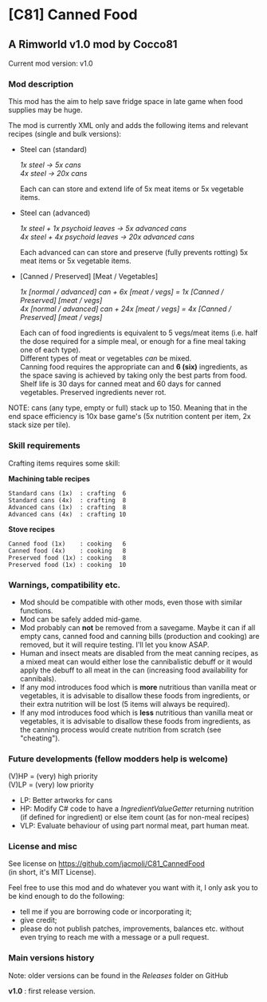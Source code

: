 # [C81] Canned Food
## A Rimworld v1.0 mod by Cocco81

Current mod version: v1.0

### Mod description

This mod has the aim to help save fridge space in late game when food supplies may be huge.

The mod is currently XML only and adds the following items and relevant recipes (single and bulk versions):

- Steel can (standard)

  *1x steel -> 5x  cans*  
  *4x steel -> 20x cans*  
  
  Each can can store and extend life of 5x meat items or 5x vegetable items. 
    
- Steel can (advanced)

  *1x steel + 1x psychoid leaves -> 5x  advanced cans*  
  *4x steel + 4x psychoid leaves -> 20x advanced cans*  
  
  Each advanced can can store and preserve (fully prevents rotting) 5x meat items or 5x vegetable items. 

- [Canned / Preserved] [Meat / Vegetables]

  *1x [normal / advanced] can + 6x  [meat / vegs] = 1x [Canned / Preserved] [meat / vegs]*  
  *4x [normal / advanced] can + 24x [meat / vegs] = 4x [Canned / Preserved] [meat / vegs]*  
  
  Each can of food ingredients is equivalent to 5 vegs/meat items (i.e. half the dose required for a simple meal, or enough for a fine meal taking one of each type).  
  Different types of meat or vegetables *can* be mixed.  
  Canning food requires the appropriate can and **6 (six)** ingredients, as the space saving is achieved by taking only the best parts from food. Shelf life is 30 days for canned meat and 60 days for canned vegetables. Preserved ingredients never rot.

NOTE: cans (any type, empty or full) stack up to 150. Meaning that in the end space efficiency is 10x base game's (5x nutrition content per item, 2x stack size per tile). 
  
### Skill requirements

Crafting items requires some skill:

**Machining table recipes**
```
Standard cans (1x)  : crafting  6
Standard cans (4x)  : crafting  8
Advanced cans (1x)  : crafting  8
Advanced cans (4x)  : crafting 10
```

**Stove recipes**
```
Canned food (1x)    : cooking   6
Canned food (4x)    : cooking   8
Preserved food (1x) : cooking   8
Preserved food (1x) : cooking  10
```

### Warnings, compatibility etc.

- Mod should be compatible with other mods, even those with similar functions.
- Mod can be safely added mid-game.
- Mod probably can **not** be removed from a savegame. Maybe it can if all empty cans, canned food and canning bills (production and cooking) are removed, but it will require testing. I'll let you know ASAP.
- Human and insect meats are disabled from the meat canning recipes, as a mixed meat can would either lose the cannibalistic debuff or it would apply the debuff to all meat in the can (increasing food availability for cannibals).
- If any mod introduces food which is **more** nutritious than vanilla meat or vegetables, it is advisable to disallow these foods from ingredients, or their extra nutrition will be lost (5 items will always be required).
- If any mod introduces food which is **less** nutritious than vanilla meat or vegetables, it is advisable to disallow these foods from ingredients, as the canning process would create nutrition from scratch (see "cheating").

### Future developments (fellow modders help is welcome)

(V)HP = (very) high priority  
(V)LP = (very) low priority

- LP: Better artworks for cans
- HP: Modify C# code to have a *IngredientValueGetter* returning nutrition (if defined for ingredient) or else item count (as for non-meal recipes)
- VLP: Evaluate behaviour of using part normal meat, part human meat.

### License and misc

See license on https://github.com/jacmoli/C81_CannedFood  
(in short, it's MIT License).

Feel free to use this mod and do whatever you want with it, I only ask you to be kind enough to do the following:  
- tell me if you are borrowing code or incorporating it;
- give credit;
- please do not publish patches, improvements, balances etc. without even trying to reach me with a message or a pull request.

### Main versions history

Note: older versions can be found in the *Releases* folder on GitHub

**v1.0** : first release version.

